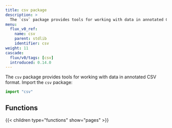 ```yaml
---
title: csv package
description: >
  The `csv` package provides tools for working with data in annotated CSV format.
menu:
  flux_v0_ref:
    name: csv 
    parent: stdlib
    identifier: csv
weight: 11
cascade:
  flux/v0/tags: [csv]
  introduced: 0.14.0
---
```


<!------------------------------------------------------------------------------

IMPORTANT: This page was generated from comments in the Flux source code. Any
edits made directly to this page will be overwritten the next time the
documentation is generated. 

To make updates to this documentation, update the comments above the package
declaration in the Flux source code:

https://github.com/influxdata/flux/blob/master/stdlib/csv/csv.flux

Contributing to Flux: https://github.com/influxdata/flux#contributing
Fluxdoc syntax: https://github.com/influxdata/flux/blob/master/docs/fluxdoc.md

------------------------------------------------------------------------------->

The `csv` package provides tools for working with data in annotated CSV format.
Import the `csv` package:

```js
import "csv"
```




## Functions

{{< children type="functions" show="pages" >}}
